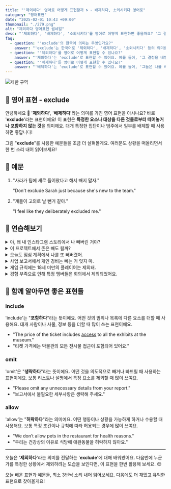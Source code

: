 ```yaml
---
title: "'제외하다' 영어로 어떻게 표현할까 🌀 - 배제하다, 소외시키다 영어로"
category: "영어표현"
date: "2025-02-01 10:43 +09:00"
thumbnail: "./279.png"
alt: "제외하다 영어표현 썸네일"
desc: "'제외하다', '배제하다', '소외시키다'를 영어로 어떻게 표현하면 좋을까요? '그 결정을 내릴 때 다른 사람들을 제외했어.', '그들은 나를 배제하고 회의에 갔어.' 등을 영어로 표현하는 법을 배워봅시다. 다양한 예문을 통해서 연습하고 본인의 표현으로 만들어 보세요."
faq:
  - question: "'exclude'의 한국어 의미는 무엇인가요?"
    answer: "'exclude'는 한국어로 '제외하다', '배제하다', '소외시키다' 등의 의미를 가지고 있어요."
  - question: "'제외하다'를 영어로 어떻게 표현할 수 있나요?"
    answer: "'제외하다'는 'exclude'로 표현할 수 있어요. 예를 들어, '그 결정을 내릴 때 다른 사람들을 제외했어'는 'They excluded others when making that decision'로 말할 수 있어요."
  - question: "'배제하다'를 영어로 어떻게 표현할 수 있나요?"
    answer: "'배제하다'는 'exclude'로 표현할 수 있어요. 예를 들어, '그들은 나를 배제하고 회의에 갔어'는 'They excluded me from the meeting'으로 표현할 수 있어요."
---
```


![제한 구역](./279-1.jpg)

## 🌟 영어 표현 - exclude

안녕하세요 👋 '**제외하다**', '**배제하다**'라는 의미를 가진 영어 표현을 아시나요? 바로 '**exclude**'라는 표현이에요! 이 표현은 **특정한 요소나 대상을 다른 것들로부터 떼어놓거나 포함하지 않는 것**을 의미해요. 대개 특정한 집단이나 범주에서 일부를 배제할 때 사용하면 좋답니다!

<script async src="https://pagead2.googlesyndication.com/pagead/js/adsbygoogle.js?client=ca-pub-1465612013356152"
     crossorigin="anonymous"></script>
<!-- engple-horizontal-ad -->

<ins class="adsbygoogle"
     style="display:block"
     data-ad-client="ca-pub-1465612013356152"
     data-ad-slot="2106896038"
     data-ad-format="auto"
     data-full-width-responsive="true"></ins>

<script>
     (adsbygoogle = window.adsbygoogle || []).push({});
</script>

그럼 "**exclude**"를 사용한 예문들을 조금 더 살펴볼게요. 여러분도 상황을 떠올리면서 한 번 소리 내어 읽어보세요!

## 📖 예문

1. "사라가 팀에 새로 들어왔다고 해서 빼지 말자."

   "Don't exclude Sarah just because she's new to the team."

2. "걔들이 고의로 날 뺀거 같아."

   "I feel like they deliberately excluded me."

## 💬 연습해보기

<details>
<summary>야, 왜 내 인스타그램 스토리에서 나 빼버린 거야?</summary>
<span>Hey, why'd you exclude me from your Instagram story?</span>
</details>

<details>
<summary>이 프로젝트에서 존은 빼도 될까?</summary>
<span>Can we exclude John from this project?</span>
</details>

<details>
<summary>오늘도 점심 계획에서 나를 또 빼버렸어.</summary>
<span>They excluded me from their lunch plans again today.</span>
</details>

<details>
<summary>사업 보고서에서 개인 경비는 빼는 거 잊지 마.</summary>
<span>Don't <a href="/blog/in-english/023.forget/">forget</a> to exclude your personal expenses from the business report.</span>
</details>

<details>
<summary>게임 규칙에는 18세 미만의 플레이어는 제외돼.</summary>
<span>The game rules exclude players under 18 years old.</span>
</details>

<details>
<summary>경험 부족으로 인해 특정 멤버들은 회의에서 제외되었어요.</summary>
<span>Certain members were excluded from the meeting due to their lack of experience.</span>
</details>

## 🤝 함께 알아두면 좋은 표현들

### include

'include'는 "**포함하다**"라는 뜻이에요. 어떤 것의 범위나 목록에 다른 요소를 더할 때 사용해요. 대개 사람이나 사물, 정보 등을 더할 때 많이 쓰는 표현이에요.

- "The price of the ticket includes [access](/blog/vocab-1/041.access/) to all the exhibits at the museum."
- "티켓 가격에는 박물관의 모든 전시물 접근이 포함되어 있어요."

### omit

'omit'은 "**생략하다**"라는 뜻이에요. 어떤 것을 의도적으로 빼거나 빠뜨릴 때 사용하는 표현이에요. 보통 리스트나 설명에서 특정 요소를 제외할 때 많이 쓰여요.

- "Please omit any unnecessary details from your report."
- "보고서에서 불필요한 세부사항은 생략해 주세요."

### allow

'allow'는 "**허락하다**"라는 의미예요. 어떤 행동이나 상황을 가능하게 하거나 수용할 때 사용해요. 보통 특정 조건이나 규칙에 따라 허용되는 경우에 많이 쓰여요.

- "We don’t allow pets in the restaurant for health reasons."
- "우리는 건강상의 이유로 식당에 애완동물을 허락하지 않아요."

---

오늘은 '**제외하다**'라는 의미를 전달하는 '**exclude**'에 대해 배워봤어요. 다음번에 누군가를 특정한 상황에서 제외하려는 모습을 보인다면, 이 표현을 한번 활용해 보세요. 😊

오늘 배운 표현과 예문들, 최소 3번씩 소리 내어 읽어보세요. 다음에도 더 재밌고 유익한 표현으로 찾아올게요!
